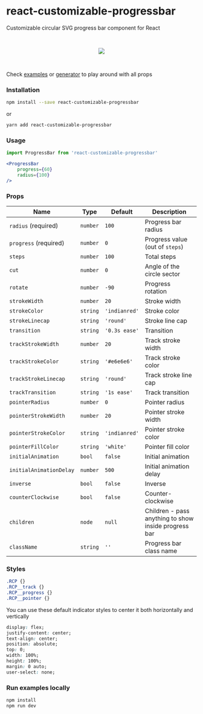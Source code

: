 # react-customizable-progressbar

Customizable circular SVG progress bar component for React

<br />
<p align="center">
    <img src="https://martinjuzl.com/react-customizable-progressbar.gif">
</p>
<br />

Check <a href="https://martinjuzl.com/react-customizable-progressbar">examples</a> or <a href="https://martinjuzl.com/react-customizable-progressbar/generator">generator</a> to play around with all props

### Installation

```bash
npm install --save react-customizable-progressbar
```

or

```bash
yarn add react-customizable-progressbar
```

### Usage

```jsx
import ProgressBar from 'react-customizable-progressbar'

<ProgressBar
    progress={60}
    radius={100}
/>
```


### Props

| Name | Type | Default | Description |
| ---- | ---- | ------- | ----------- |
| `radius` (required) | `number` | `100` | Progress bar radius |
| `progress` (required) | `number` | `0` | Progress value (out of `steps`) |
| `steps` | `number` | `100` | Total steps |
| `cut` | `number` | `0` | Angle of the circle sector |
| `rotate` | `number` | `-90` | Progress rotation |
| `strokeWidth` | `number` | `20` | Stroke width |
| `strokeColor` | `string` | `'indianred'` | Stroke color |
| `strokeLinecap` | `string` | `'round'` | Stroke line cap |
| `transition` | `string` | `'0.3s ease'` | Transition |
| `trackStrokeWidth` | `number` | `20` | Track stroke width |
| `trackStrokeColor` | `string` | `'#e6e6e6'` | Track stroke color |
| `trackStrokeLinecap` | `string` | `'round'` | Track stroke line cap |
| `trackTransition` | `string` | `'1s ease'` | Track transition |
| `pointerRadius` | `number` | `0` | Pointer radius |
| `pointerStrokeWidth` | `number` | `20` | Pointer stroke width |
| `pointerStrokeColor` | `string` | `'indianred'` | Pointer stroke color |
| `pointerFillColor` | `string` | `'white'` | Pointer fill color |
| `initialAnimation` | `bool` | `false` | Initial animation |
| `initialAnimationDelay` | `number` | `500` | Initial animation delay |
| `inverse` | `bool` | `false` | Inverse |
| `counterClockwise` | `bool` | `false` | Counter-clockwise |
| `children` | `node` | `null` | Children - pass anything to show inside progress bar |
| `className` | `string` | `''` | Progress bar class name |


### Styles

```css
.RCP {}
.RCP__track {}
.RCP__progress {}
.RCP__pointer {}
```

You can use these default indicator styles to center it both horizontally and vertically
```css
display: flex;
justify-content: center;
text-align: center;
position: absolute;
top: 0;
width: 100%;
height: 100%;
margin: 0 auto;
user-select: none;
```

### Run examples locally

```bash
npm install
npm run dev
```
